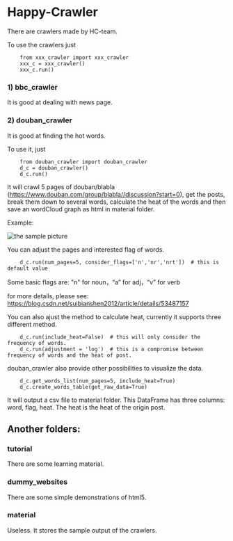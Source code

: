 # Happy-Crawler

There are crawlers made by HC-team.

To use the crawlers just 
        
        from xxx_crawler import xxx_crawler
        xxx_c = xxx_crawler()
        xxx_c.run()
    
### 1) bbc_crawler
It is good at dealing with news page.

### 2) douban_crawler
It is good at finding the hot words.

To use it, just

        from douban_crawler import douban_crawler
        d_c = douban_crawler()
        d_c.run()

It will crawl 5 pages of douban/blabla (https://www.douban.com/group/blabla//discussion?start=0), get the posts, break them down to several words, calculate the heat of the words and then save an wordCloud graph as html in material folder.

Example:

![the sample picture](https://i.screenshot.net/28dzdb4)


You can adjust the pages and interested flag of words.
        
        d_c.run(num_pages=5, consider_flags=['n','nr','nrt'])  # this is default value

Some basic flags are: "n" for noun，“a” for adj，“v” for verb

for more details, please see: https://blog.csdn.net/suibianshen2012/article/details/53487157

You can also ajust the method to calculate heat, currently it supports three different method.

        d_c.run(include_heat=False)  # this will only consider the frequency of words.
        d_c.run(adjustment = 'log')  # this is a compromise between frequency of words and the heat of post.

douban_crawler also provide other possibilities to visualize the data.

        d_c.get_words_list(num_pages=5, include_heat=True)
        d_c.create_words_table(get_raw_data=True)  

It will output a csv file to material folder. This DataFrame has three columns: word, flag, heat. The heat is the heat of the origin post.
    
## Another folders:

### tutorial
There are some learning material.
    
### dummy_websites
There are some simple demonstrations of html5.

### material
Useless. It stores the sample output of the crawlers.


